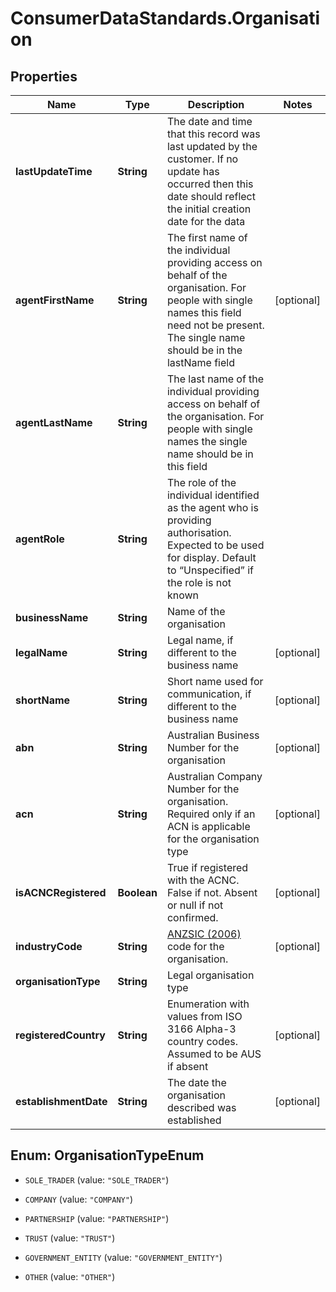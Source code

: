 # ConsumerDataStandards.Organisation

## Properties
Name | Type | Description | Notes
------------ | ------------- | ------------- | -------------
**lastUpdateTime** | **String** | The date and time that this record was last updated by the customer. If no update has occurred then this date should reflect the initial creation date for the data | 
**agentFirstName** | **String** | The first name of the individual providing access on behalf of the organisation. For people with single names this field need not be present.  The single name should be in the lastName field | [optional] 
**agentLastName** | **String** | The last name of the individual providing access on behalf of the organisation. For people with single names the single name should be in this field | 
**agentRole** | **String** | The role of the individual identified as the agent who is providing authorisation.  Expected to be used for display.  Default to “Unspecified” if the role is not known | 
**businessName** | **String** | Name of the organisation | 
**legalName** | **String** | Legal name, if different to the business name | [optional] 
**shortName** | **String** | Short name used for communication, if  different to the business name | [optional] 
**abn** | **String** | Australian Business Number for the organisation | [optional] 
**acn** | **String** | Australian Company Number for the organisation. Required only if an ACN is applicable for the organisation type | [optional] 
**isACNCRegistered** | **Boolean** | True if registered with the ACNC.  False if not. Absent or null if not confirmed. | [optional] 
**industryCode** | **String** | [ANZSIC (2006)](http://www.abs.gov.au/anzsic) code for the organisation. | [optional] 
**organisationType** | **String** | Legal organisation type | 
**registeredCountry** | **String** | Enumeration with values from ISO 3166 Alpha-3 country codes.  Assumed to be AUS if absent | [optional] 
**establishmentDate** | **String** | The date the organisation described was established | [optional] 


<a name="OrganisationTypeEnum"></a>
## Enum: OrganisationTypeEnum


* `SOLE_TRADER` (value: `"SOLE_TRADER"`)

* `COMPANY` (value: `"COMPANY"`)

* `PARTNERSHIP` (value: `"PARTNERSHIP"`)

* `TRUST` (value: `"TRUST"`)

* `GOVERNMENT_ENTITY` (value: `"GOVERNMENT_ENTITY"`)

* `OTHER` (value: `"OTHER"`)




